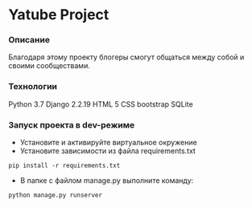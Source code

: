 # Yatube Project
### Описание
Благодаря этому проекту блогеры смогут общаться между собой и своими сообществами.
### Технологии
Python 3.7
Django 2.2.19
HTML 5
CSS
bootstrap
SQLite
### Запуск проекта в dev-режиме
- Установите и активируйте виртуальное окружение
- Установите зависимости из файла requirements.txt
```
pip install -r requirements.txt
``` 
- В папке с файлом manage.py выполните команду:
```
python manage.py runserver
```

